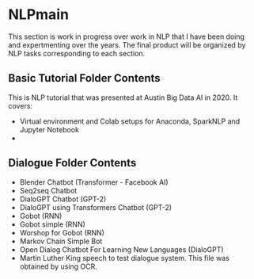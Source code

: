 # NLPmain
This section is work in progress over work in NLP that I have been doing and expertmenting over the years. The final product will be organized by NLP tasks corresponding to each section. 

## Basic Tutorial Folder Contents 
This is NLP tutorial that was presented at Austin Big Data AI in 2020. It covers: 
* Virtual environment and Colab setups for Anaconda, SparkNLP and Jupyter Notebook
* 

## Dialogue Folder Contents
* Blender Chatbot (Transformer - Facebook AI)
* Seq2seq Chatbot
* DialoGPT Chatbot (GPT-2)
* DialoGPT using Transformers Chatbot (GPT-2)
* Gobot (RNN)
* Gobot simple (RNN)
* Worshop for Gobot (RNN)
* Markov Chain Simple Bot 
* Open Dialog Chatbot For Learning New Languages (DialoGPT)
* Martin Luther King speech to test dialogue system. This file was obtained by using OCR. 
  
